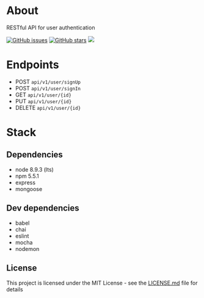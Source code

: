 # About
RESTful API for user authentication

[![GitHub issues](https://img.shields.io/github/issues/onildoaguiar/express-user-api.svg "GitHub issues")](https://github.com/onildoaguiar/express-user-api)
[![GitHub stars](https://img.shields.io/github/stars/onildoaguiar/express-user-api.svg "GitHub stars")](https://github.com/onildoaguiar/express-user-api)
<img src="https://img.shields.io/badge/Language-%20JavaScript%20-f9e229.svg">

# Endpoints
* POST `api/v1/user/signUp`
* POST `api/v1/user/signIn`
* GET `api/v1/user/{id}`
* PUT `api/v1/user/{id}`
* DELETE `api/v1/user/{id}`

# Stack
## Dependencies

* node 8.9.3 (lts)
* npm 5.5.1
* express
* mongoose

## Dev dependencies

* babel
* chai
* eslint
* mocha
* nodemon


## License

This project is licensed under the MIT License - see the [LICENSE.md](LICENSE.md) file for details
